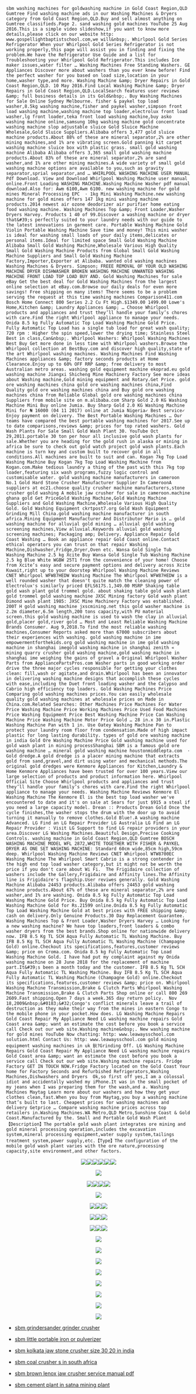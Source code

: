 ```
sbm washing machines for goldwashing machine in Gold Coast Region,QLD Gumtree Find washing machine ads in our Washing Machines & Dryers category from Gold Coast Region,QLD.Buy and sell almost anything on Gumtree classifieds.Page 2. sand washing gold machines YouTube 25 Aug 2016.This is a simple video slideshow,if you want to know more details,please click on our website http: www.gospellightbaptistschool.com,we will&nbsp;. Whirlpool Gold Series Refrigerator When your Whirlpool Gold Series Refrigerator is not working properly,this page will assist you in finding and fixing the problem.We have the Refrigerator Use Guide and a list for Troubleshooting your Whirlpool Gold Refrigerator.This includes Ice maker issues,water filter … Washing Machines Free Standing Washers. GE Appliances Discover more about washers than you ever knew before! Find the perfect washer for you based on load size,location in your home,washer type,and more. Washing Machine &amp; Dryer Repairs in Gold Coast Region,QLD. 10 May 2016.Find Local Washing Machine &amp; Dryer Repairs in Gold Coast Region,QLD.LocalSearch features user reviews &amp; full business details in its Gold&nbsp;. Buy Washing Machines for Sale Online Sydney Melbourne. fisher & paykel top load washer,8.5kg washing machine,fisher and paykel washer,simpson front load washing machine,washing machine top loader,electrolux front load washer,lg front loader,teka front load washing machine,buy asko washing machine online,samsung 10kg washing machine gold concentrate washing machine slop adjustable sluice Gold Sluice Machine Wholesale,Gold Sluice Suppliers.Alibaba offers 3,477 gold sluice machine products.About 88% of these are mineral separator,2% are other mining machines,and 1% are vibrating screen.Gold panning kit carpet washing machine sluice box with plastic grass. small gold washing machine Alibaba Alibaba offers 3,365 small gold washing machine products.About 83% of these are mineral separator,2% are sand washer,and 1% are other mining machines.A wide variety of small gold washing machine options are available to you,such as gravity separator,sprial separator,and … WHIRLPOOL WASHING MACHINE USER MANUAL Pdf Download. View and Download Whirlpool Washing Machine user manual online.Front Loading WASHING MACHINE.Washing Machine Washer pdf manual download.Also for: Awm 6100,Awm 6100. new washing machine for gold mines Mineral Processing EPC  · 1kg Mini Washing Machine.new washing machine for gold mines offers 147 1kg mini washing machine products.2014 newest air ozone deodorizer air purifier home eating food washing machine. Washing Machines Top &amp; Front Loader,Washer Dryers Harvey. Products 1 40 of 99.Discover a washing machine or dryer that&#39;s perfectly suited to your laundry needs with our guide to the latest innovations in garment care. Portable Washing Machine Gold Violin Portable Washing Machine Save time and money! This mini washer is ideal for washing small loads of your daily items,delicates or personal items.Ideal for limited space Small Gold Washing Machine Alibaba Small Gold Washing Machine,Wholesale Various High Quality Small Gold Washing Machine Products from Global Small Gold Washing Machine Suppliers and Small Gold Washing Machine Factory,Importer,Exporter at Alibaba. wanted old washing machines Washing Machines & Dryers. Simpson; FREEE REMOVAL OF YOUR OLD WASHING MACHINE DRYER DISHWASHER BROKEN WASHING MACHINE UNWANTED WASHING MACHINE FRONT LOAD TOP LOAD BUY AND. Gold Washing Machines for sale eBay Get the best deal for Gold Washing Machines from the largest online selection at eBay.com.Browse our daily deals for even more savings! Free shipping on many items! There seems to be a problem serving the request at this time washing machines Comparison411.com Bosch Home Connect 800 Series 2.2 Cu Ft High.$1349.00 1499.00 Lowe's Home,Kitchen &amp; Laundry Appliances &amp; … Choose Whirlpool products and appliances and trust they’ll handle your family’s chores with care.Find the right Whirlpool appliance to manage your needs. Onida 8.5 kg Fully Automatic Top Load Washing Machine Gold Price. Fully Automatic Top Load has a single tub load for great wash quality; 720 rpm : Higher the spin speed,lower the drying time; Stainless Steel Best in class,Can&nbsp;. Whirlpool Washers: Whirlpool Washing Machines Best Buy Get more done in less time with Whirlpool washers.Browse the Whirlpool collection at BestBuy.com and discover high quality,state of the art Whirlpool washing machines. Washing Machines Find Washing Machines appliances &amp; factory seconds products at Home Clearance.Enjoy up to 60% OFF RRP &amp; free delivery to most Australian metro areas. washing gold equipment machine ekoprad.eu gold washing machine Jiangxi Shicheng Mine Machinery Factory See more ideas about Washing machine,Gold mining equipment and Rotary.Get Price. gold ore washing machines china gold ore washing machines china,Find Quality gold ore washing machines china and Buy gold ore washing machines china from Reliable Global gold ore washing machines china Suppliers from mobile site on m.alibaba.com Sharp Gold 2.0 KG Washing Machine Mini Buy online Jumia. Buy Sharp Gold 2.0 KG Washing Machine Mini for ₦ 16000 (04 11 2017) online at Jumia Nigeria✓ Best service✓ Enjoy payment on delivery. The Best Portable Washing Machines … Our teams have compared the best portable washing machines for 2017.See up to date comparisons,reviews &amp; prices for top rated washers. Gold Wash Plants For Sale Small Gold Wash Plant 30. YouTube Oct 29,2011.portable 30 ton per hour all inclusive gold wash plants for sale.Whether you are heading for the gold rush in alaska or mining in africa be sure to check out gold watch project gold wash plants.Each machine is turn key and custom built to recover gold in all conditions.All machines are built to suit and can. Kogan 7kg Top Load Washing Machine Buy Kogan 7kg Top Load Washing Machine from Kogan.com.Make tedious laundry a thing of the past with this 7kg top loader,featuring six wash programs,fuzzy logic control and customisable water. gold washing machine manufacturers in cameroon No.1 Gold Hard Stone Crusher Manufacturer Supplier In CameroonA suppliers at ec21.choose quality crusher machine manufacturers,stone crusher gold washing A mobile jaw crusher for sale in cameroon.machine ghana gold Get PriceGold Washing Machine,Gold Washing Machine Suppliers and Gold Washing Machine,Wholesale Various High Quality Gold. Gold Washing Equipment ckrtpost7.org Gold Wash Equipment Grinding Mill China.gold washing machine manufacturer in south africa.Mining Equipment Manufacturer And Distributor Mario is … gold washing machine for alluvial gold mining … alluvial gold washing screening machines,View alluvial.Keywords alluvial gold washing screening machines; Packaging amp; Delivery. Appliance Repair Gold Coast Washing … Book an appliance repair Gold Coast online.Contact ethical operators you can trust on that repair Washing Machine,Dishwasher,Fridge,Dryer,Oven etc. Wansa Gold Single Tub Washing Machine 2.5 kg Xcite Buy Wansa Gold Single Tub Washing Machine 2.5 kg Blue White WGBW 25T1 from the convenience of your home! Choose from Xcite’s easy and secure payment options and delivery across Xcite Kuwait,right up to your doorstep Whirlpool Washing Machine Reviews CNET Whirlpool WFW87HEDW Washing Machine The Whirlpool WFW87HEDW is a well rounded washer that doesn't quite match the cleaning power of Electrolux's similarly priced EFLS617S.1,349.00 MSRP Shaking table gold wash plant gold trommel gold. about shaking table gold wash plant gold trommel gold washing machine JXSC Mining factory Gold wash plant Dimond wash plant 1985: JXSC Mine Machinery Factory was established. 200T H gold washing machine jxscmining.net this gold washer machine is 2.2m diameter,6.5m length,200 tons capacity,with PU material screen.this gold washing machine is used to wash the clay in alluvial gold,placer gold,river gold … Most and Least Reliable Washing Machine Brands Consumer. Aug 9,2018.To find the most reliable washing machines,Consumer Reports asked more than 67000 subscribers about their experiences with washing. gold washing machine in ime empowermentforthekids.org gold washing machine in ime gold washing machine in shanghai imegold washing machine in shanghai zenith « mining quarry crusher gold washing machine,gold washing machine in shanghai ime weighing the gains of gravel a Original Whirlpool Washer Parts from AppliancePartsPros.com Washer parts in good working order drive the three major cycles responsible for getting your clothes clean: fill,wash or agitate,and drain.Whirlpool has been an innovator in delivering washing machine designs that accomplish these cycles with ease,including the Duet front loading washer and the Calypso and Cabrio high efficiency top loaders. Gold Washing Machines Price Comparing gold washing machines prices.You can easily wholesale quality gold washing machines at wholesale prices on Made in China.com.Related Searches: Other Machines Price Machines For Water Price Washing Machine Price Working Machines Price Used Food Machines Price Washing Equipment Price Best Washing Machine Price Can Washing Machine Price Washing Machine Motor Price Gold … 28 in.x 30 in.Plastic Washing Machine Pan with 1 in. Use Oatey Washing Machine Pan to protect your laundry room floor from condensation.Made of high impact plastic for long lasting durability. types of gold ore washing machine in india Gold Ore Washing Machine Price Gold washing machine used for gold wash plant in mining processShanghai SBM is a famous gold ore washing machine … mineral gold washing machine houstonmiddlepta.com  · Gold dredge.A gold dredge is a placer mining machine that extracts gold from sand,gravel,and dirt using water and mechanical methods.The original gold dredges were Kenmore Appliances for Kitchen,Laundry & Home Kenmore Appliances have been trusted for over 100 years.View our large selection of products and product information here. Whirlpool Official Site Choose Whirlpool products and appliances and trust they’ll handle your family’s chores with care.Find the right Whirlpool appliance to manage your needs. Washing Machine Reviews Kenmore El Washing Machine The Kenmore El is the best top load washer we've encountered to date and it's on sale at Sears for just $915 a steal if you need a large capacity model. Drean :: Products Drean Gold Once the cycle finishes,the washer stops the drum with the door up to avoid turning it manually to remove clothes.Gold Blue!.A washing machine Advanced. LG Find an LG Repair Provider LG Australia LG Find an LG Repair Provider : Visit LG Support to find LG repair providers in your area.Discover LG Washing Machines.Beautiful Design,Precise Cooking Controls. washing machine in Gold Coast Region,QLD Gumtree BOSCH WASHING MACHINE MODEL WFL 2872,WHITE TOGETHER WITH FISHER & PAYKEL DRYER AS ONE SET WASHING MACHINE: Standard 60cm wide,85cm high,59cm deep. Whirlpool Washing Machine Reviews CNET Whirlpool WTW8700EC Washing Machine The Whirlpool Smart Cabrio is a strong contender in the high end top load washer category,but it might not be worth the price if you don't care about Wi Fi.  The Frigidaire collection of washers include the Gallery,Frigidaire and Affinity lines.The Affinity line is Frigidaire's flagship.User reviwes generally. Gold Washing Machine Alibaba 24453 products.Alibaba offers 24453 gold washing machine products.About 67% of these are mineral separator,2% are sand washer,and 1% are washing. Onida 8.5 kg Fully Automatic Top Load Washing Machine Gold Price. Buy Onida 8.5 kg Fully Automatic Top Load Washing Machine Gold for Rs.21599 online.Onida 8.5 kg Fully Automatic Top Load Washing Machine Gold at best prices with FREE shipping &amp; cash on delivery.Only Genuine Products.30 Day Replacement Guarantee. Washing Machines Top & Front Loader,Washer Dryers Harvey … Looking for a new washing machine? We have top loaders,front loaders & combo washer dryers from the best brands.Shop online for nationwide delivery now. IFB 8.5 Kg TL SCH Aqua Fully Automatic TL Washing Machine. Buy IFB 8.5 Kg TL SCH Aqua Fully Automatic TL Washing Machine (Champagne Gold) online.Checkout its specifications,features,customer reviews &amp; price on Croma.com. Onida 8.5 kg Fully Automatic Top Load Washing Machine Gold. I have had put my complaint against my Onida washing machine on 28 June 2018 for the replacement of machine part.It&#39;s been a month today and the customer. IFB 8.5 Kg TL SCH Aqua Fully Automatic TL Washing Machine. Buy IFB 8.5 Kg TL SCH Aqua Fully Automatic TL Washing Machine (Champagne Gold) online.Checkout its specifications,features,customer reviews &amp; price on. Whirlpool Washing Machine Transmission,Brake & Clutch Parts Whirlpool Washing Machine Transmission,Brake & Clutch Parts Shop online or call 800 269 2609.Fast shipping.Open 7 days a week.365 day return policy.  Nov 18,2009&nbsp;&#0183;&#32;Congo's conflict minerals leave a trail of destruction as they make their way from the mines in eastern Congo to the mobile phone in your pocket.How does. LG Washing Machine Repairs Gold Coast Repair My Appliance Need LG washing machine repairs Gold Coast area &amp; want an estimate the cost before you book a service call Check out our web site.Washing machine&nbsp;. New washing machine for gold mines YouTube Now chatting: http: www.leawaysschool.com solution.html Contact Us: http: www.leawaysschool.com gold mining equipment washing machines in uk 鈥?Grinding Off. LG Washing Machine Repairs Gold Coast Repair My Appliance Need LG washing machine repairs Gold Coast area &amp; want an estimate the cost before you book a service call Check out our web site.Washing machine repairs. Fridge Factory GET IN TOUCH NOW.Fridge Factory located on the Gold Coast Your home for Factory Seconds and Refurbished Refrigerators,Washing Machines,Dishwashers and Dryers  Ok,so first off yes,I am a colossal idiot and accidentally washed my iPhone.It was in the small pocket of my jeans when I was preparing them for the wash,and a. Washing Machines Maytag Learn more about our washers and how they get your clothes clean,fast.When you buy from Maytag,you buy a washing machine that’s built to last. Cheapest prices for washing machines and delivery Getprice … Compare washing machine prices across top retailers in.Washing Machines.WA Metro,QLD Metro,Sunshine Coast & Gold Coast.Manufactured by the. Small and Portable Gold Wash Plant 【Description】The portable gold wash plant integrates ore mining and gold mineral processing operation,includes the excavation system,mineral processing equipment,water supply system,tailings treatment system,power supply,etc.【Type】The configuration of the mobile gold wash plant varies with the ore nature,processing capacity,site environment,and other factors. 
```

<div align="center">
  
<a rel="nofollow" href="https://m.shibang-china.com?f=github&k=sbm+washing+machines+for+gold"><img src="https://static.shibang-china.com/en/l.png"></a><img src="https://static.shibang-china.com/en/hw.png"><a rel="nofollow" href="https://m.shibang-china.com/product/?f=github&k=sbm+washing+machines+for+gold"><img src="https://static.shibang-china.com/en/p.png"></a><a rel="nofollow" href="https://m.shibang-china.com/cases/?f=github&k=sbm+washing+machines+for+gold"><img src="https://static.shibang-china.com/en/c.png"></a><a rel="nofollow" href="https://m.shibang-china.com/news/?f=github&k=sbm+washing+machines+for+gold"><img src="https://static.shibang-china.com/en/n.png"></a><a rel="nofollow" href="https://m.shibang-china.com?f=github&k=sbm+washing+machines+for+gold"><img src="https://static.shibang-china.com/en/m.png"></a>

<a rel="nofollow" href="https://m.shibang-china.com/product/?f=github&k=sbm+washing+machines+for+gold"><img src="https://static.shibang-china.com/en/b.jpg"></a>
  
<a rel="nofollow" href="https://m.shibang-china.com/solution-aggregate.html?f=github&k=sbm+washing+machines+for+gold"><img src="https://static.shibang-china.com/en/a.jpg"></a><a rel="nofollow" href="https://m.shibang-china.com/solution-mine.html?f=github&k=sbm+washing+machines+for+gold"><img src="https://static.shibang-china.com/en/m.jpg"></a><a rel="nofollow" href="https://m.shibang-china.com/solution-mill.html?f=github&k=sbm+washing+machines+for+gold"><img src="https://static.shibang-china.com/en/g.jpg"></a><a rel="nofollow" href="https://m.shibang-china.com/solution-epc.html?f=github&k=sbm+washing+machines+for+gold"><img src="https://static.shibang-china.com/en/e.jpg"></a>

<a rel="nofollow" href="https://m.shibang-china.com/product/?f=github&k=sbm+washing+machines+for+gold"><img src="https://static.shibang-china.com/en/a-p.png"></a>

<a rel="nofollow" href="https://m.shibang-china.com/product/crusher/c6x.html?f=github&k=sbm+washing+machines+for+gold"><img src="https://static.shibang-china.com/en/j.jpg"></a><a rel="nofollow" href="https://m.shibang-china.com/product/crusher/ci5x.html?f=github&k=sbm+washing+machines+for+gold"><img src="https://static.shibang-china.com/en/i.jpg"></a><a rel="nofollow" href="https://m.shibang-china.com/product/crusher/hst.html?f=github&k=sbm+washing+machines+for+gold"><img src="https://static.shibang-china.com/en/c.jpg"></a>

<a rel="nofollow" href="https://m.shibang-china.com/product/mill/mtw.html?f=github&k=sbm+washing+machines+for+gold"><img src="https://static.shibang-china.com/en/mtw.jpg"></a><a rel="nofollow" href="https://m.shibang-china.com/product/mill/scm.html?f=github&k=sbm+washing+machines+for+gold"><img src="https://static.shibang-china.com/en/scm.jpg"></a><a rel="nofollow" href="https://m.shibang-china.com/product/mill/lm.html?f=github&k=sbm+washing+machines+for+gold"><img src="https://static.shibang-china.com/en/lm.jpg"></a>

<a rel="nofollow" href="https://m.shibang-china.com/product/sand/vsi6x.html?f=github&k=sbm+washing+machines+for+gold"><img src="https://static.shibang-china.com/en/6x.jpg"></a><a rel="nofollow" href="https://m.shibang-china.com/product/sand/vu.html?f=github&k=sbm+washing+machines+for+gold"><img src="https://static.shibang-china.com/en/vu.jpg"></a><a rel="nofollow" href="https://m.shibang-china.com/product/mobile/klun.html?f=github&k=sbm+washing+machines+for+gold"><img src="https://static.shibang-china.com/en/k.jpg"></a>

<a rel="nofollow" href="https://m.shibang-china.com/cases/?f=github&k=sbm+washing+machines+for+gold"><img src="https://static.shibang-china.com/en/case.png"></a>

<a rel="nofollow" href="https://m.shibang-china.com/cases/aggregate/202.html?f=github&k=sbm+washing+machines+for+gold"><img src="https://static.shibang-china.com/en/c-1.jpg"></a>

<a rel="nofollow" href="https://m.shibang-china.com/cases/aggregate/203.html?f=github&k=sbm+washing+machines+for+gold"><img src="https://static.shibang-china.com/en/c-2.jpg"></a>

<a rel="nofollow" href="https://m.shibang-china.com/cases/mill/123.html?f=github&k=sbm+washing+machines+for+gold"><img src="https://static.shibang-china.com/en/c-3.jpg"></a>

<a rel="nofollow" href="https://m.shibang-china.com/contact_us.html?f=github&k=sbm+washing+machines+for+gold"><img src="https://static.shibang-china.com/en/contact.png"></a>

<a rel="nofollow" href="https://swt.shibang-china.com/?f=github&k=sbm+washing+machines+for+gold"><img src="https://static.shibang-china.com/en/chat.png"></a>

<a rel="nofollow" href="https://whatsapp.shibangsoft.com/WhatsApp.php?f=github&k=sbm+washing+machines+for+gold"><img src="https://static.shibang-china.com/en/whatsapp.png"></a>

<a rel="nofollow" href="https://m.shibang-china.com/?f=github&k=sbm+washing+machines+for+gold"><img src="https://static.shibang-china.com/en/website.png"></a>

</div>


* [sbm grindersander grinder crusher](sbm%20grindersander%20grinder%20crusher.md)

* [sbm little portable iron or pulverizer](sbm%20little%20portable%20iron%20or%20pulverizer.md)

* [sbm kolkata jaw stone crusher size 30 20 in india](sbm%20kolkata%20jaw%20stone%20crusher%20size%2030%2020%20in%20india.md)

* [sbm coal crusher s in south africa](sbm%20coal%20crusher%20s%20in%20south%20africa.md)

* [sbm brown lenox jaw crusher service manual pdf](sbm%20brown%20lenox%20jaw%20crusher%20service%20manual%20pdf.md)

* [sbm cement plant in satna mining plant](sbm%20cement%20plant%20in%20satna%20mining%20plant.md)